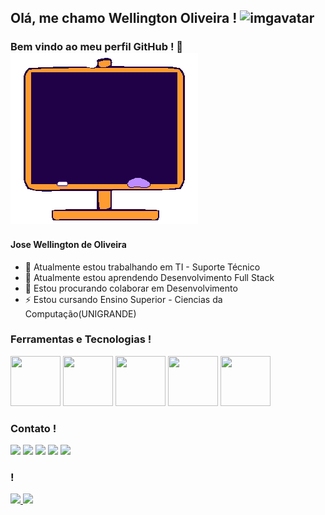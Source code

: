 ## Olá, me chamo Wellington Oliveira ! ![imgavatar]()
### Bem vindo ao meu perfil GitHub ! 👋![olaimagem](https://github.com/jwelloliver/jwelloliver/blob/main/oi-e-ola-imagem-animada-0067.gif)

#### Jose Wellington de Oliveira
- 🔭 Atualmente estou trabalhando em TI - Suporte Técnico
- 🌱 Atualmente estou aprendendo Desenvolvimento Full Stack
- 👯 Estou procurando colaborar em Desenvolvimento
- ⚡ Estou cursando Ensino Superior - Ciencias da Computação(UNIGRANDE)

### Ferramentas e Tecnologias !
<img src="https://cdn.jsdelivr.net/gh/devicons/devicon/icons/github/github-original-wordmark.svg" width="80" height="80"/>  <img src="https://cdn.jsdelivr.net/gh/devicons/devicon/icons/git/git-plain-wordmark.svg" width="80" height="80" />  <img src="https://cdn.jsdelivr.net/gh/devicons/devicon/icons/javascript/javascript-plain.svg" width="80" height="80" />  <img src="https://cdn.jsdelivr.net/gh/devicons/devicon/icons/nodejs/nodejs-plain-wordmark.svg" width="80" height="80"/>  <img src="https://cdn.jsdelivr.net/gh/devicons/devicon/icons/react/react-original-wordmark.svg" width="80" height="80"/>

### Contato !

<div>
<a href="https://www.youtube.com/seu-canal-youtube-aqui" target="_blank"><img src="https://img.shields.io/badge/YouTube-FF0000?style=for-the-badge&logo=youtube&logoColor=white" target="_blank"></a>
<a href="https://instagram.com/seu-usuário-instagram-aqui" target="_blank"><img src="https://img.shields.io/badge/-Instagram-%23E4405F?style=for-the-badge&logo=instagram&logoColor=white" target="_blank"></a>
<a href="https://www.twitch.tv/seu-usuário-aqui" target="_blank"><img src="https://img.shields.io/badge/Twitch-9146FF?style=for-the-badge&logo=twitch&logoColor=white" target="_blank"></a>
<a href = "mailto:contato@seu-usuário-aqui"><img src="https://img.shields.io/badge/Gmail-D14836?style=for-the-badge&logo=gmail&logoColor=white" target="_blank"></a>
<a href="https://www.linkedin.com/in/seu-usuário-linkedln-aqui" target="_blank"><img src="https://img.shields.io/badge/-LinkedIn-%230077B5?style=for-the-badge&logo=linkedin&logoColor=white" target="_blank"></a>   
</div>

### !

<div>
<a href="https://github.com/jwelloliver">
<img height="180em" src="https://github-readme-stats.vercel.app/api/top-langs/?username=seu-usuário-aqui&layout=compact&langs_count=7&theme=dracula"/>
<img height="180em" src="https://github-readme-stats.vercel.app/api?username=seu-usuário-aqui&show_icons=true&theme=dracula&include_all_commits=true&count_private=true"/>
</div>


